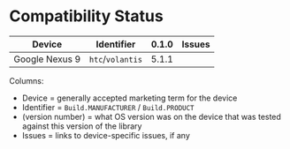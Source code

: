 # Compatibility Status

| Device         | Identifier       | 0.1.0 | Issues |
| -------------- |:----------------:|:-----:|--------|
| Google Nexus 9 | `htc`/`volantis` | 5.1.1 | |

Columns:
- Device = generally accepted marketing term for the device
- Identifier = `Build.MANUFACTURER` / `Build.PRODUCT`
- (version number) = what OS version was on the device that was tested against this version of the library
- Issues = links to device-specific issues, if any

